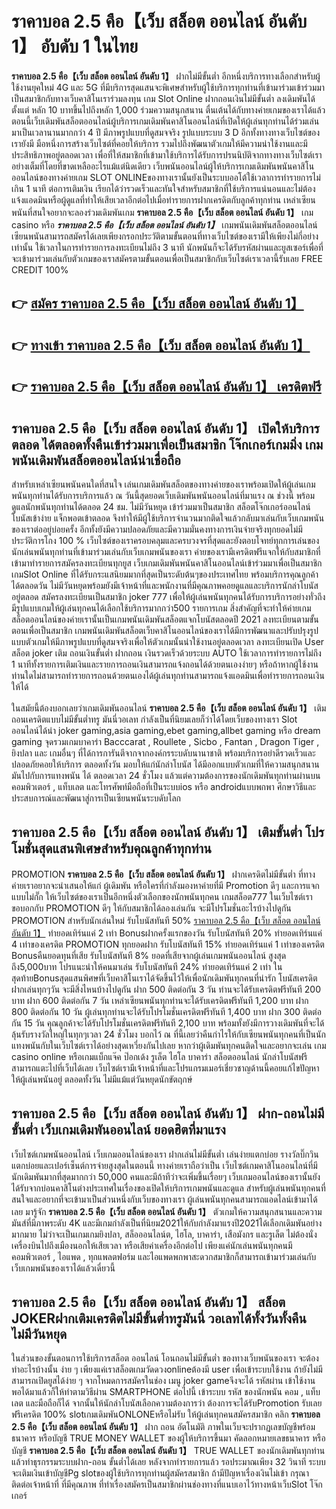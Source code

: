# ราคาบอล 2.5 คือ【เว็บ สล็อต ออนไลน์ อันดับ 1】  อับดับ 1 ในไทย

**ราคาบอล 2.5 คือ【เว็บ สล็อต ออนไลน์ อันดับ 1】** ฝากไม่มีขั้นต่ำ  อีกหนึ่งบริการทางเลือกสำหรับผู้ใช้งานยุคใหม่ 4G และ 5G ที่มีบริการสุดแสนจะพิเศษสำหรับผู้ใช้บริการทุกท่านที่เข้ามาร่วมเข้าร่วมมาเป็นสมาชิกกับทางเว็บคาสิโนเราร่วมลงทุน เกม Slot Online ฝากถอนเงินไม่มีขั้นต่ำ ลงเดิมพันได้ตั้งแต่ หลัก 10 บาทขึ้นไปถึงหลัก 1,000 ร่วมความสนุกสนาน ตื่นเต้นได้กับทางค่ายเกมของเราได้แล้วตอนนี้เว็บเดิมพันสล็อตออนไลน์ผู้บริการเกมเดิมพันคาสิโนออนไลน์ที่เปิดให้ผู้เล่นทุกท่านได้ร่วมเล่นมาเป็นเวลานานมากกว่า 4 ปี มีภาพรูปแบบที่ดูสมจจริง รูปแบบระบบ 3 D
อีกทั้งทางทางเว็บไซต์ของเรายังมี มือหนึ่งการสร้างเว็บไซต์ที่คอยให้บริการ  รวมไปถึงพัฒนาตัวเกมให้มีความน่าใช้งานและมีประสิทธิภาพอยู่ตลอดเวลา เพื่อที่ให้สมาชิกที่เข้ามาใช้บริการได้รับการปรนนิบัติจากทางทางเว็บไซต์เราอย่างเต็มที่โดยที่ขาดเหลืออะไรแม้แต่นิดเดียว เว็บพนันออนไลน์ผู้ให้บริการเกมเดิมพันพนันคาสิโนออนไลน์ของทางค่ายเกม SLOT ONLINEของทางเรานั้นยังเป็นระบบออโต้ใช้เวลาการทำรายการไม่เกิน 1 นาที ต่อการเติมเงิน เรียกได้ว่ารวดเร็วและทันใจสำหรับสมาชิกที่ใช้บริการแน่นอนและไม่ต้องแจ้งแอดมินหรือผู้ดูแลที่ทำให้เสียเวลาอีกต่อไปเมื่อทำรายการฝากเครดิตกับลูกค้าทุกท่าน
เหล่าเซียนพนันที่สนใจอยากจะลองร่วมเดิมพันเกม **ราคาบอล 2.5 คือ【เว็บ สล็อต ออนไลน์ อันดับ 1】** เกม casino  หรือ ***ราคาบอล 2.5 คือ【เว็บ สล็อต ออนไลน์ อันดับ 1】*** เกมพนันเดิมพันสล็อตออนไลน์เซียนพนันสามารถสมัครได้เลยเพียงกรอกประวัติตามขั้นตอนที่ทางเว็บไซต์ของเรามีให้เพียงไม่กี่อย่างเท่านั้น ใช้เวลาในการทำรายการลงทะเบียนไม่ถึง 3 นาที นักพนันก็จะได้รับรหัสผ่านและยูสเซอร์เพื่อที่จะเข้ามาร่วมเล่นกับตัวเกมของเราสมัครตามขั้นตอนเพื่อเป็นสมาชิกกับเว็บไซต์เราเวลานี้รับเลย FREE CREDIT 100%

## 👉 [สมัคร ราคาบอล 2.5 คือ【เว็บ สล็อต ออนไลน์ อันดับ 1】](https://archa888.com/)
## 👉 [ทางเข้า ราคาบอล 2.5 คือ【เว็บ สล็อต ออนไลน์ อันดับ 1】](https://archa888.com/)
## 👉 [ราคาบอล 2.5 คือ【เว็บ สล็อต ออนไลน์ อันดับ 1】 เครดิตฟรี](https://archa888.com/)

## ราคาบอล 2.5 คือ【เว็บ สล็อต ออนไลน์ อันดับ 1】 เปิดให้บริการตลอด ได้ตลอดทั้งคืนเข้าร่วมมาเพื่อเป็นสมาชิก โจ๊กเกอร์เกมมิ่ง เกมพนันเดิมพันสล็อตออนไลน์น่าเชื่อถือ

สำหรับเหล่าเซียนพนันคนใดที่สนใจ เล่นเกมเดิมพันสล็อตของทางค่ายของเราพร้อมเปิดให้ผู้เล่นเกมพนันทุกท่านได้รับการบริการแล้ว ณ วันนี้สุดยอดเว็บเดิมพันพนันออนไลน์ที่มาแรง ณ ช่วงนี้ พร้อมดูแลนักพนันทุกท่านได้ตลอด 24 ชม. ไม่มีวันหยุด เข้าร่วมมาเป็นสมาชิก สล็อตโจ๊กเกอร์ออนไลน์ โบนัสเข้าง่าย แจ็กพอตเข้าตลอด จึงทำให้มีผู้ใช้บริการจำนวนมากติดใจแล้วกลับมาเล่นกับเว็บเกมพนันของเราต่ออยู่บ่อยครั้ง อีกทั้งยังมีความปลอดภัยและมีความมั่นคงทางการเงินจ่ายจริงทุกยอดไม่มีประวัติการโกง 100 % เว็บไซต์ของเราครอบคลุมและครบวงจรที่สุดและยังตอบโจทย์ทุกการเล่นของนักเล่นพนันทุกท่านที่เข้ามาร่วมเล่นกับเว็บเกมพนันของเรา
ค่ายของเรามีเครดิตฟรีแจกให้กับสมาชิกที่เข้ามาทำรายการสมัครลงทะเบียนทุกยูส เว็บเกมเดิมพันพนันคาสิโนออนไลน์เข้าร่วมมาเพื่อเป็นสมาชิก เกมSlot Online ที่ได้รับกระแสนิยมมากที่สุดเป็นระดับต้นๆของประเทศไทย พร้อมบริการคุณลูกค้าได้ตลอดวัน ไม่มีวันหยุดพร้อมยังมีเจ้าหน้าที่และพนักงานที่มีคุณภาพคอยดูแลและบริการนักล่าโบนัสอยู่ตลอด สมัครลงทะเบียนเป็นสมาชิก joker 777 เพื่อให้ผู้เล่นพนันทุกคนได้รับการบริการอย่างทั่วถึงมีรูปแบบเกมให้ผู้เล่นทุกคนได้เลือกใช้บริการมากกว่า500 รายการเกม
สิ่งสำคัญที่จะทำให้ค่ายเกมสล็อตออนไลน์ของค่ายเรานั้นเป็นเกมพนันเดิมพันสล็อตแจกโบนัสตลอดปี 2021 ลงทะเบียนตามขั้นตอนเพื่อเป็นสมาชิก  เกมพนันเดิมพันสล็อตเว็บคาสิโนออนไลน์ของเราได้มีการพัฒนาและปรับปรุงรูปแบบตัวเกมให้มีภาพรูปแบบที่ดูสมจจริงเพื่อให้ตัวเกมนั้นน่าใช้งานอยู่ตลอดเวลา ลงทะเบียนเปิด User สล็อต joker เติม ถอนเงินขั้นต่ำ ฝากถอน เงินรวดเร็วด้วยระบบ AUTO ใช้เวลาการทำรายการไม่ถึง 1 นาทีทั้งรายการเติมเงินและรายการถอนเงินสามารถแจ้งถอนได้ด้วยตนเองง่ายๆ หรือถ้าหากผู้ใช้งานท่านใดไม่สามารถทำรายการถอนด้วยตนเองได้ผู้เล่นทุกท่านสามารถแจ้งแอดมินเพื่อทำรายการถอนเงินให้ได้

ในสมัยนี้ต้องบอกเลยว่าเกมเดิมพันออนไลน์ **ราคาบอล 2.5 คือ【เว็บ สล็อต ออนไลน์ อันดับ 1】** เติมถอนเครดิตแบบไม่มีขั้นต่ำทรู มันนี่วอเลท กำลังเป็นที่นิยมเลยก็ว่าได้โดยเว็บของทางเรา Slot ออนไลน์ได้นำ  joker gaming,asia gaming,ebet gaming,allbet gaming หรือ dream gaming จุดรวมเกมบาคาร่า Bacccarat , Roullete , Sicbo , Fantan , Dragon Tiger , ยิงปลา และ เกมอื่นๆ ที่ได้การการันตีจากจากองค์กรระบดับนานาชาติ พร้อมบริการอย่าดีรวดเร็วและปลอดภัยคอยให้บริการ ตลอดทั้งวัน มอบให้แก่นักล่าโบนัส ได้มีออกแบบตัวเกมที่ให้ความสนุกสนานมันไปกับการแทงพนัน ได้ ตลอดเวลา 24 ชั่วโมง แล้วแต่ความต้องการของนักเดิมพันทุกท่านผ่านบนคอมพิวเตอร์ , แท็บเลต และโทรศัพท์มือถือที่เป็นระบบios หรือ androidแบบพกพา ศึกษาวิธีและประสบการณ์และพัฒนาสู่การเป็นเซียนพนันระบดับโลก

## ราคาบอล 2.5 คือ【เว็บ สล็อต ออนไลน์ อันดับ 1】 เติมขั้นต่ำ โปรโมชั่นสุดแสนพิเศษสำหรับคุณลูกค้าทุกท่าน

 PROMOTION  **ราคาบอล 2.5 คือ【เว็บ สล็อต ออนไลน์ อันดับ 1】** ฝากเครดิตไม่มีขั้นต่ำ ที่ทางค่ายเราอยากจะนำเสนอให้แก่  ผู้เดิมพัน หรือใครที่กำลังมองหาค่ายที่มี  Promotion ดีๆ และการแจกแบบไม่กั๊ก ให้เว็บไซต์ของเราเป็นอีกหนึ่งตัวเลือกของนักพนันทุกคน เกมสล็อต777 ในเว็บไซต์เรา ขอบอกกับ PROMOTION ดีๆ ให้กับสมาชิกได้ลองเล่นกัน จะมีโปรโมชั่นอะไรบ้างไปดูกัน
 PROMOTION สำหรับนักเล่นใหม่ รับโบนัสทันที 50% [ราคาบอล 2.5 คือ【เว็บ สล็อต ออนไลน์ อันดับ 1】](https://archa888.com/) ทำยอดเทิร์นแค่ 2 เท่า
Bonusฝากครั้งแรกของวัน รับโบนัสทันที 20% ทำยอดเทิร์นแค่ 4 เท่าของเครดิต
 PROMOTION ทุกยอดฝาก รับโบนัสทันที 15% ทำยอดเทิร์นแค่ 1 เท่าของเครดิต
Bonusคืนยอดทุนที่เสีย รับโบนัสทันที 8% ยอดที่เสียจากผู้เล่นเกมพนันออนไลน์ สูงสุดถึง5,000บาท
โปรแนะนำให้คนมาเล่น รับโบนัสทันที 24% ทำยอดเทิร์นแค่ 2 เท่า
ในสุดท้ายBonusสุดแสนพิศษที่เว็บคาสิโนเราได้จัดขึ้นไว้ให้เพื่อนักเดิมพันทุกคนที่น่ารัก โบนัสเครดิตฝากเล่นทุกๆวัน จะมีสิ่งไหนบ้างไปดูกัน
ฝาก 500 ติดต่อกัน 3 วัน ท่านจะได้รับเครดิตฟรีทันที 200 บาท
ฝาก 600 ติดต่อกัน 7 วัน เหล่าเซียนพนันทุกท่านจะได้รับเครดิตฟรีทันที 1,200 บาท
ฝาก 800 ติดต่อกัน 10 วัน ผู้เล่นทุกท่านจะได้รับโปรโมชั่นเครดิตฟรีทันที 1,400 บาท
ฝาก 300 ติดต่อกัน 15 วัน คุณลูกค้าจะได้รับโปรโมชั่นเครดิตฟรีทันที 2,100 บาท
พร้อมทั้งยังมีการวางเดิมพันที่จะได้ลุ้นรับรางวัลใหญ่ในทุกๆเวลา 24 ชั่วโมง บอกไว้ ณ ที่นี้เลยว่าคืนกำไรให้กับเซียนพนันทุกคนที่เป็นนักแทงพนันกับในเว็บไซต์เราได้อย่างสุดเหวี่ยงกันไปเลย หากว่าผู้เดิมพันทุกคนติดใจและอยากจะเล่น เกม casino online หรือเกมแบ็กแจ๊ค ป๊อกเด้ง รูเล็ต ไฮโล บาคาร่า สล็อตออนไลน์ นักล่าโบนัสฟรีสามารถแตะไปที่เว็บได้เลย เว็บไซต์เรามีเจ้าหน้าที่และโปรแกรมเมอร์เชี่ยวชาญด้านนี้คอยแก้ไขปัญหาให้ผู้เล่นพนันอยู่ ตลอดทั้งวัน ไม่มีแม้แต่วันหยุดนักขัตฤกษ์

## ราคาบอล 2.5 คือ【เว็บ สล็อต ออนไลน์ อันดับ 1】 ฝาก-ถอนไม่มีขั้นต่ำ  เว็บเกมเดิมพันออนไลน์ ยอดฮิตที่มาแรง

เว็บไซต์เกมพนันออนไลน์ เว็บเกมออนไลน์ของเรา ฝากเล่นไม่มีขั้นต่ำ เล่นง่ายแตกบ่อย รางวัลบิ๊กวินแตกบ่อยและเปอร์เซ็นต์การจ่ายสูงสุดในตอนนี้ ทางค่ายเราถือว่าเป็น เว็บไซต์เกมคาสิโนออนไลน์ที่มีนักเดิมพันมากที่สุดมากกว่า 50,000 คนและมีถ้าทีว่าจะเพิ่มขึ้นเรื่อยๆ เว็บเกมออนไลน์ของเรานั้นยังได้รับจากบ่อนคาสิโนต่างประเทศในเรื่องของเปิดให้บริการเกมพนันและดูแล สำหรับผู้เล่นพนันทุกคนที่สนใจและอยากที่จะเข้ามาเป็นส่วนหนึ่งกับเว็บของทางเรา ผู้เล่นพนันทุกคนสามารถแอดไลน์เข้ามาได้เลย
	มารู้จัก **ราคาบอล 2.5 คือ【เว็บ สล็อต ออนไลน์ อันดับ 1】** ตัวเกมให้ความสนุกสนานและความมันส์ที่มีภาพระดับ 4K และมีเกมกำลังเป็นที่นิยม2021ให้กับกำลังมาแรงปี2021ได้เลือกเดิมพันอย่างมากมาย  ไม่ว่าจะเป็นเกมเกมยิงปลา, สล็อออนไลน์ต, ไฮโล, บาคาร่า, เสือมังกร และรูเล็ต ไม่ต้องนั่งเครื่องบินไปถึงเมืองนอกให้เสียเวลา หรือเสียค่าเครื่องอีกต่อไป เพียงแค่นักเล่นพนันทุกคนมีคอมพิวเตอร์ , ไอแพด , ทุกแพลตฟอร์ม และไอแพดพกพาสะดวกสมาชิกก็สามารถเข้ามาร่วมเล่นกับเว็บเกมพนันของเราได้แล้วเดี๋ยวนี้

## ราคาบอล 2.5 คือ【เว็บ สล็อต ออนไลน์ อันดับ 1】 สล็อต JOKERฝากเติมเครดิตไม่มีขั้นต่ำทรูมันนี่ วอเลทได้ทั้งวันทั้งคืน ไม่มีวันหยุด

ในส่วนของขั้นตอนการใช้บริการสล็อต ออนไลน์ โอนถอนไม่มีขั้นต่ำ ของทางเว็บพนันของเรา จะต้องทำอะไรบ้างนั้น ง่าย ๆ เพียงแค่เราสล็อตเกมวัดดวงonlineต้องมี user เพื่อเข้าระบบใช้งาน ถ้ายังไม่มีสามารถเปิดยูสได้ง่าย ๆ จากโหมดการสมัครในช่อง เมนู joker gameจึงจะได้ รหัสผ่าน เข้าใช้งาน พอได้มาแล้วก็ให้ทำตามวิธีผ่าน SMARTPHONE ต่อไปนี้
เข้าระบบ รหัส  ของนักพนัน คอม , แท็บเลต และมือถือก็ได้
จากนั้นให้นักล่าโบนัสเลือกความต้องการว่า ต้องการจะได้รับPromotion รับเลยฟรีเครดิต 100% slotเกมเดิมพันONLONEหรือไม่รับ
ให้ผู้เล่นทุกคนสมัครสมาชิก คลิก **ราคาบอล 2.5 คือ【เว็บ สล็อต ออนไลน์ อันดับ 1】** ฝาก ถอน  อัตโนมัติ ภาพในเว็บจะปรากฏเลขบัญชีพร้อมธนาคาร หรือบัญชี TRUE MONEY WALLET ของผู้ให้บริการขึ้นมา
คัดลอกหมายเลขธนาคาร หรือบัญชี **ราคาบอล 2.5 คือ【เว็บ สล็อต ออนไลน์ อันดับ 1】** TRUE WALLET ของนักเดิมพันทุกท่าน แล้วทำธุรกรรมระบบฝาก-ถอน ขั้นต่ำได้เลย
หลังจากทำรายการแล้ว รอประมาณเพียง 32 วินาที ระบบจะเติมเงินเข้าบัญชีPg slotของผู้ใช้บริการทุกท่านผู้สมัครสมาชิก
ถ้ามีปัญหาเรื่องเงินไม่เข้า กรุณาติดต่อเจ้าหน้าที่ ที่มีคุณภาพ ที่ทำเรื่องสมัครเป็นสมาชิกผ่านช่องทางที่แนบเอาไว้ทางหน้าเว็บSlot โจ๊กเกอร์


